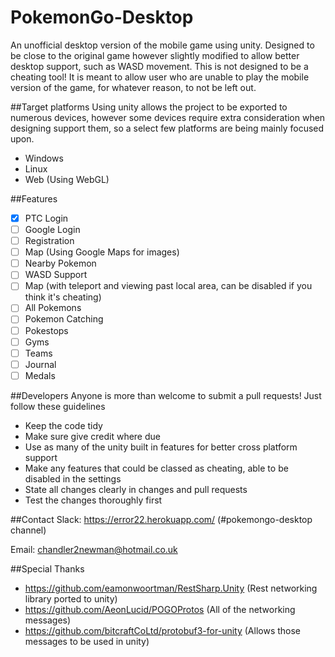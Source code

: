 # PokemonGo-Desktop
An unofficial desktop version of the mobile game using unity. Designed to be close to the original game however slightly modified to allow better desktop support, such as WASD movement.
This is not designed to be a cheating tool! It is meant to allow user who are unable to play the mobile version of the game, for whatever reason, to not be left out. 

##Target platforms
Using unity allows the project to be exported to numerous devices, however some devices require extra consideration when designing support them, so a select few platforms are being mainly focused upon.
- Windows
- Linux
- Web (Using WebGL)

##Features
- [x] PTC Login
- [ ] Google Login
- [ ] Registration
- [ ] Map (Using Google Maps for images)
- [ ] Nearby Pokemon
- [ ] WASD Support
- [ ] Map (with teleport and viewing past local area, can be disabled if you think it's cheating)
- [ ] All Pokemons
- [ ] Pokemon Catching 
- [ ] Pokestops
- [ ] Gyms
- [ ] Teams
- [ ] Journal
- [ ] Medals

##Developers 
Anyone is more than welcome to submit a pull requests! Just follow these guidelines
- Keep the code tidy
- Make sure give credit where due
- Use as many of the unity built in features for better cross platform support
- Make any features that could be classed as cheating, able to be disabled in the settings
- State all changes clearly in changes and pull requests
- Test the changes thoroughly first

##Contact
Slack: https://error22.herokuapp.com/ (#pokemongo-desktop channel)

Email: chandler2newman@hotmail.co.uk

##Special Thanks
- https://github.com/eamonwoortman/RestSharp.Unity (Rest networking library ported to unity)
- https://github.com/AeonLucid/POGOProtos (All of the networking messages)
- https://github.com/bitcraftCoLtd/protobuf3-for-unity (Allows those messages to be used in unity)